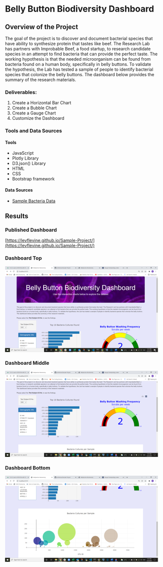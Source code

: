 # Belly Button Biodiversity Dashboard

## Overview of the Project

The goal of the project is to discover and document bacterial species that have ability to synthesize protein that tastes like beef. The Research Lab has partners with Improbable Beef, a food startup, to research candidate species in an attempt to find bacteria that can provide the perfect taste. The working hypothesis is that the needed microorganism can be found from bacteria found on a human body, specifically in belly buttons. To validate the hypothesis, the Lab has tested a sample of people to identify bacterial species that colonize the belly buttons. The dashboard below provides the summary of the research materials.

### Deliverables: 

1. Create a Horizontal Bar Chart
2. Create a Bubble Chart
3. Create a Gauge Chart
4. Customize the Dashboard

### Tools and Data Sources

#### Tools

- JavaScript
- Plotly Library
- D3.json() Library
- HTML
- CSS
- Bootstrap framework

#### Data Sources

- [Sample Bacteria Data](https://2u-data-curriculum-team.s3.amazonaws.com/dataviz-online/module_12/data-12-3-2-resources.zip)

## Results

### Published Dashboard

[https://levflevine.github.io/Sample-Project/](https://levflevine.github.io/Sample-Project/)

### Dashboard Top

![Top](/resources/Screen1.png)

### Dashboard Middle

![Middle](/resources/Screen2.png)

### Dashboard Bottom

![Bottom](/resources/Screen3.png)
